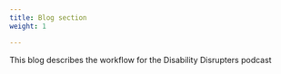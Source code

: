 ```yaml
---
title: Blog section
weight: 1

---
```


This blog describes the workflow for the Disability Disrupters podcast